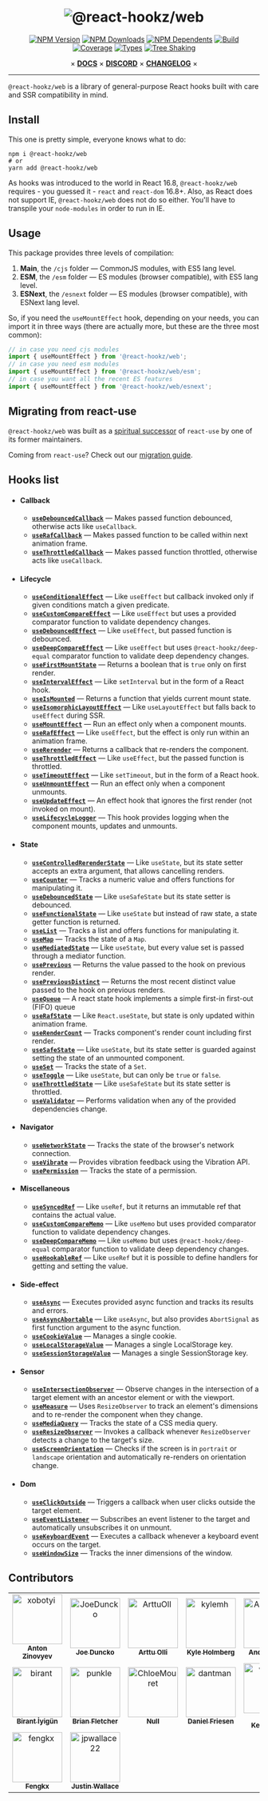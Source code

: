 <div align="center">

# ![@react-hookz/web](.github/logo.png)

[![NPM Version](https://flat.badgen.net/npm/v/@react-hookz/web)](https://www.npmjs.com/package/@react-hookz/web)
[![NPM Downloads](https://flat.badgen.net/npm/dm/@react-hookz/web)](https://www.npmjs.com/package/@react-hookz/web)
[![NPM Dependents](https://flat.badgen.net/npm/dependents/@react-hookz/web)](https://www.npmjs.com/package/@react-hookz/web)
[![Build](https://img.shields.io/github/workflow/status/react-hookz/web/CI?style=flat-square)](https://github.com/react-hookz/web/actions)
[![Coverage](https://flat.badgen.net/codecov/c/github/react-hookz/web)](https://app.codecov.io/gh/react-hookz/web)
[![Types](https://flat.badgen.net/npm/types/@react-hookz/web)](https://www.npmjs.com/package/@react-hookz/web)
[![Tree Shaking](https://flat.badgen.net/bundlephobia/tree-shaking/@react-hookz/web)](https://bundlephobia.com/result?p=@react-hookz/web)

× **[DOCS](https://react-hookz.github.io/web/)** × **[DISCORD](https://discord.gg/Fjwphtu65f)** ×
**[CHANGELOG](https://github.com/react-hookz/web/blob/master/CHANGELOG.md)** ×

</div>

---

`@react-hookz/web` is a library of general-purpose React hooks built with care and SSR compatibility
in mind.

## Install

This one is pretty simple, everyone knows what to do:

```shell
npm i @react-hookz/web
# or
yarn add @react-hookz/web
```

As hooks was introduced to the world in React 16.8, `@react-hookz/web` requires - you guessed it -
`react` and `react-dom` 16.8+.
Also, as React does not support IE, `@react-hookz/web` does not do so either. You'll have to
transpile your `node-modules` in order to run in IE.

## Usage

This package provides three levels of compilation:

1. **Main**, the `/cjs` folder — CommonJS modules, with ES5 lang level.
2. **ESM**, the `/esm` folder — ES modules (browser compatible), with ES5 lang level.
3. **ESNext**, the `/esnext` folder — ES modules (browser compatible), with ESNext lang level.

So, if you need the `useMountEffect` hook, depending on your needs, you can import it in three ways
(there are actually more, but these are the three most common):

```ts
// in case you need cjs modules
import { useMountEffect } from '@react-hookz/web';
// in case you need esm modules
import { useMountEffect } from '@react-hookz/web/esm';
// in case you want all the recent ES features
import { useMountEffect } from '@react-hookz/web/esnext';
```

## Migrating from react-use

`@react-hookz/web` was built as a [spiritual successor](https://github.com/streamich/react-use/issues/1974) of `react-use` by one of its former maintainers.

Coming from `react-use`? Check out our
[migration guide](https://react-hookz.github.io/web/?path=/docs/migrating-from-react-use--page).

## Hooks list

- #### Callback

  - [**`useDebouncedCallback`**](https://react-hookz.github.io/web/?path=/docs/callback-usedebouncedcallback--example)
    — Makes passed function debounced, otherwise acts like `useCallback`.
  - [**`useRafCallback`**](https://react-hookz.github.io/web/?path=/docs/callback-userafcallback--example)
    — Makes passed function to be called within next animation frame.
  - [**`useThrottledCallback`**](https://react-hookz.github.io/web/?path=/docs/callback-usethrottledcallback--example)
    — Makes passed function throttled, otherwise acts like `useCallback`.

- #### Lifecycle

  - [**`useConditionalEffect`**](https://react-hookz.github.io/web/?path=/docs/lifecycle-useconditionaleffect--example)
    — Like `useEffect` but callback invoked only if given conditions match a given predicate.
  - [**`useCustomCompareEffect`**](https://react-hookz.github.io/web/?path=/docs/lifecycle-usecustomcompareeffect--example)
    — Like `useEffect` but uses a provided comparator function to validate dependency changes.
  - [**`useDebouncedEffect`**](https://react-hookz.github.io/web/?path=/docs/lifecycle-usedebouncedeffect--example)
    — Like `useEffect`, but passed function is debounced.
  - [**`useDeepCompareEffect`**](https://react-hookz.github.io/web/?path=/docs/lifecycle-usedeepcompareeffect--example)
    — Like `useEffect` but uses `@react-hookz/deep-equal` comparator function to validate deep
    dependency changes.
  - [**`useFirstMountState`**](https://react-hookz.github.io/web/?path=/docs/lifecycle-usefirstmountstate--example)
    — Returns a boolean that is `true` only on first render.
  - [**`useIntervalEffect`**](https://react-hookz.github.io/web/?path=/docs/lifecycle-useintervaleffect--example)
    — Like `setInterval` but in the form of a React hook.
  - [**`useIsMounted`**](https://react-hookz.github.io/web/?path=/docs/lifecycle-useismounted--example)
    — Returns a function that yields current mount state.
  - [**`useIsomorphicLayoutEffect`**](https://react-hookz.github.io/web/?path=/docs/lifecycle-useisomorphiclayouteffect--page)
    — Like `useLayoutEffect` but falls back to `useEffect` during SSR.
  - [**`useMountEffect`**](https://react-hookz.github.io/web/?path=/docs/lifecycle-usemounteffect--example)
    — Run an effect only when a component mounts.
  - [**`useRafEffect`**](https://react-hookz.github.io/web/?path=/docs/lifecycle-useRafEffect--example)
    — Like `useEffect`, but the effect is only run within an animation frame.
  - [**`useRerender`**](https://react-hookz.github.io/web/?path=/docs/lifecycle-usererender--example)
    — Returns a callback that re-renders the component.
  - [**`useThrottledEffect`**](https://react-hookz.github.io/web/?path=/docs/lifecycle-usethrottledeffect--example)
    — Like `useEffect`, but the passed function is throttled.
  - [**`useTimeoutEffect`**](https://react-hookz.github.io/web/?path=/docs/lifecycle-usetimeouteffect--example)
    — Like `setTimeout`, but in the form of a React hook.
  - [**`useUnmountEffect`**](https://react-hookz.github.io/web/?path=/docs/lifecycle-useunmounteffect--example)
    — Run an effect only when a component unmounts.
  - [**`useUpdateEffect`**](https://react-hookz.github.io/web/?path=/docs/lifecycle-useupdateeffect--example)
    — An effect hook that ignores the first render (not invoked on mount).
  - [**`useLifecycleLogger`**](https://react-hookz.github.io/web/?path=/docs/lifecycle-uselifecycleLogger--example)
    — This hook provides logging when the component mounts, updates and unmounts.

- #### State

  - [**`useControlledRerenderState`**](https://react-hookz.github.io/web/?path=/docs/state-usecontrolledrerenderstate--example)
    — Like `useState`, but its state setter accepts an extra argument, that allows cancelling
    renders.
  - [**`useCounter`**](https://react-hookz.github.io/web/?path=/docs/state-usecounter--example)
    — Tracks a numeric value and offers functions for manipulating it.
  - [**`useDebouncedState`**](https://react-hookz.github.io/web/?path=/docs/state-usedebouncedstate--example)
    — Like `useSafeState` but its state setter is debounced.
  - [**`useFunctionalState`**](https://react-hookz.github.io/web/?path=/docs/state-usefunctionalstate--page)
    — Like `useState` but instead of raw state, a state getter function is returned.
  - [**`useList`**](https://react-hookz.github.io/web/?path=/docs/state-uselist--example)
    — Tracks a list and offers functions for manipulating it.
  - [**`useMap`**](https://react-hookz.github.io/web/?path=/docs/state-usemap--example) — Tracks the
    state of a `Map`.
  - [**`useMediatedState`**](https://react-hookz.github.io/web/?path=/docs/state-usemediatedstate--example)
    — Like `useState`, but every value set is passed through a mediator function.
  - [**`usePrevious`**](https://react-hookz.github.io/web/?path=/docs/state-useprevious--example) —
    Returns the value passed to the hook on previous render.
  - [**`usePreviousDistinct`**](https://react-hookz.github.io/web/?path=/docs/state-usepreviousdistinct--example) —
    Returns the most recent distinct value passed to the hook on previous renders.
  - [**`useQueue`**](https://react-hookz.github.io/web/?path=/docs/state-usequeue--example) —
    A react state hook implements a simple first-in first-out (FIFO) queue
  - [**`useRafState`**](https://react-hookz.github.io/web/?path=/docs/state-userafstate--example) —
    Like `React.useState`, but state is only updated within animation frame.
  - [**`useRenderCount`**](https://react-hookz.github.io/web/?path=/docs/state-userendercount--example) —
    Tracks component's render count including first render.
  - [**`useSafeState`**](https://react-hookz.github.io/web/?path=/docs/state-usesafestate--page) —
    Like `useState`, but its state setter is guarded against setting the state of an unmounted component.
  - [**`useSet`**](https://react-hookz.github.io/web/?path=/docs/state-useset--example) — Tracks the
    state of a `Set`.
  - [**`useToggle`**](https://react-hookz.github.io/web/?path=/docs/state-usetoggle--example) — Like
    `useState`, but can only be `true` or `false`.
  - [**`useThrottledState`**](https://react-hookz.github.io/web/?path=/docs/state-usethrottledstate--example)
    — Like `useSafeState` but its state setter is throttled.
  - [**`useValidator`**](https://react-hookz.github.io/web/?path=/docs/state-usevalidator--example)
    — Performs validation when any of the provided dependencies change.

- #### Navigator

  - [**`useNetworkState`**](https://react-hookz.github.io/web/?path=/docs/navigator-usenetworkstate--example)
    — Tracks the state of the browser's network connection.
  - [**`useVibrate`**](https://react-hookz.github.io/web/?path=/docs/navigator-usevibrate--example)
    — Provides vibration feedback using the Vibration API.
  - [**`usePermission`**](https://react-hookz.github.io/web/?path=/docs/navigator-usepermission--example)
    — Tracks the state of a permission.

- #### Miscellaneous

  - [**`useSyncedRef`**](https://react-hookz.github.io/web/?path=/docs/miscellaneous-usesyncedref--example)
    — Like `useRef`, but it returns an immutable ref that contains the actual value.
  - [**`useCustomCompareMemo`**](https://react-hookz.github.io/web/?path=/docs/miscellaneous-useCustomCompareMemo--example)
    — Like `useMemo` but uses provided comparator function to validate dependency changes.
  - [**`useDeepCompareMemo`**](https://react-hookz.github.io/web/?path=/docs/miscellaneous-useDeepCompareMemo--example)
    — Like `useMemo` but uses `@react-hookz/deep-equal` comparator function to validate deep
    dependency changes.
  - [**`useHookableRef`**](https://react-hookz.github.io/web/?path=/docs/miscellaneous-usehookableref--example)
    — Like `useRef` but it is possible to define handlers for getting and setting the value.

- #### Side-effect

  - [**`useAsync`**](https://react-hookz.github.io/web/?path=/docs/side-effect-useasync--example) —
    Executes provided async function and tracks its results and errors.
  - [**`useAsyncAbortable`**](https://react-hookz.github.io/web/?path=/docs/side-effect-useasyncabortable--example)
    — Like `useAsync`, but also provides `AbortSignal` as first function argument to the async function.
  - [**`useCookieValue`**](https://react-hookz.github.io/web/?path=/docs/side-effect-usecookievalue--example)
    — Manages a single cookie.
  - [**`useLocalStorageValue`**](https://react-hookz.github.io/web/?path=/docs/side-effect-uselocalstoragevalue--example)
    — Manages a single LocalStorage key.
  - [**`useSessionStorageValue`**](https://react-hookz.github.io/web/?path=/docs/side-effect-usesessionstoragevalue--example)
    — Manages a single SessionStorage key.

- #### Sensor

  - [**`useIntersectionObserver`**](https://react-hookz.github.io/web/?path=/docs/sensor-useintersectionobserver--example)
    — Observe changes in the intersection of a target element with an ancestor element or with the
    viewport.
  - [**`useMeasure`**](https://react-hookz.github.io/web/?path=/docs/sensor-usemeasure--example) —
    Uses `ResizeObserver` to track an element's dimensions and to re-render the component when they change.
  - [**`useMediaQuery`**](https://react-hookz.github.io/web/?path=/docs/sensor-usemediaquery--example)
    — Tracks the state of a CSS media query.
  - [**`useResizeObserver`**](https://react-hookz.github.io/web/?path=/docs/sensor-useresizeobserver--example)
    — Invokes a callback whenever `ResizeObserver` detects a change to the target's size.
  - [**`useScreenOrientation`**](https://react-hookz.github.io/web/?path=/docs/sensor-usescreenorientation--example)
    — Checks if the screen is in `portrait` or `landscape` orientation and automatically re-renders on
    orientation change.

- #### Dom

  - [**`useClickOutside`**](https://react-hookz.github.io/web/?path=/docs/dom-useclickoutside--example)
    — Triggers a callback when user clicks outside the target element.
  - [**`useEventListener`**](https://react-hookz.github.io/web/?path=/docs/dom-useeventlistener--example)
    — Subscribes an event listener to the target and automatically unsubscribes it on unmount.
  - [**`useKeyboardEvent`**](https://react-hookz.github.io/web/?path=/docs/dom-usekeyboardevent--example)
    — Executes a callback whenever a keyboard event occurs on the target.
  - [**`useWindowSize`**](https://react-hookz.github.io/web/?path=/docs/dom-usewindowsize--example)
    — Tracks the inner dimensions of the window.

## Contributors

<!-- readme: collaborators,contributors,semantic-release-bot/-,lint-action/- -start -->
<table>
<tr>
    <td align="center">
        <a href="https://github.com/xobotyi">
            <img src="https://avatars.githubusercontent.com/u/6178739?v=4" width="100;" alt="xobotyi"/>
            <br />
            <sub><b>Anton Zinovyev</b></sub>
        </a>
    </td>
    <td align="center">
        <a href="https://github.com/JoeDuncko">
            <img src="https://avatars.githubusercontent.com/u/6749768?v=4" width="100;" alt="JoeDuncko"/>
            <br />
            <sub><b>Joe Duncko</b></sub>
        </a>
    </td>
    <td align="center">
        <a href="https://github.com/ArttuOll">
            <img src="https://avatars.githubusercontent.com/u/60509537?v=4" width="100;" alt="ArttuOll"/>
            <br />
            <sub><b>Arttu Olli</b></sub>
        </a>
    </td>
    <td align="center">
        <a href="https://github.com/kylemh">
            <img src="https://avatars.githubusercontent.com/u/9523719?v=4" width="100;" alt="kylemh"/>
            <br />
            <sub><b>Kyle Holmberg</b></sub>
        </a>
    </td>
    <td align="center">
        <a href="https://github.com/AndreasNel">
            <img src="https://avatars.githubusercontent.com/u/17763359?v=4" width="100;" alt="AndreasNel"/>
            <br />
            <sub><b>Andreas Nel</b></sub>
        </a>
    </td>
    <td align="center">
        <a href="https://github.com/Rey-Wang">
            <img src="https://avatars.githubusercontent.com/u/45580554?v=4" width="100;" alt="Rey-Wang"/>
            <br />
            <sub><b>Rey Wang</b></sub>
        </a>
    </td>
    <td align="center">
        <a href="https://github.com/axelboc">
            <img src="https://avatars.githubusercontent.com/u/2936402?v=4" width="100;" alt="axelboc"/>
            <br />
            <sub><b>Axel Bocciarelli</b></sub>
        </a>
    </td>
    <td align="center">
        <a href="https://github.com/lensbart">
            <img src="https://avatars.githubusercontent.com/u/20876627?v=4" width="100;" alt="lensbart"/>
            <br />
            <sub><b>Bart Lens</b></sub>
        </a>
    </td></tr>
<tr>
    <td align="center">
        <a href="https://github.com/birant">
            <img src="https://avatars.githubusercontent.com/u/29652801?v=4" width="100;" alt="birant"/>
            <br />
            <sub><b>Birant İyigün</b></sub>
        </a>
    </td>
    <td align="center">
        <a href="https://github.com/punkle">
            <img src="https://avatars.githubusercontent.com/u/553697?v=4" width="100;" alt="punkle"/>
            <br />
            <sub><b>Brian Fletcher</b></sub>
        </a>
    </td>
    <td align="center">
        <a href="https://github.com/ChloeMouret">
            <img src="https://avatars.githubusercontent.com/u/63965373?v=4" width="100;" alt="ChloeMouret"/>
            <br />
            <sub><b>Null</b></sub>
        </a>
    </td>
    <td align="center">
        <a href="https://github.com/dantman">
            <img src="https://avatars.githubusercontent.com/u/53399?v=4" width="100;" alt="dantman"/>
            <br />
            <sub><b>Daniel Friesen</b></sub>
        </a>
    </td>
    <td align="center">
        <a href="https://github.com/wesgro">
            <img src="https://avatars.githubusercontent.com/u/595567?v=4" width="100;" alt="wesgro"/>
            <br />
            <sub><b>Jake Ketcheson</b></sub>
        </a>
    </td>
    <td align="center">
        <a href="https://github.com/JoshuaStewartEntelect">
            <img src="https://avatars.githubusercontent.com/u/92043787?v=4" width="100;" alt="JoshuaStewartEntelect"/>
            <br />
            <sub><b>Joshua Stewart</b></sub>
        </a>
    </td>
    <td align="center">
        <a href="https://github.com/KonradLinkowski">
            <img src="https://avatars.githubusercontent.com/u/26126510?v=4" width="100;" alt="KonradLinkowski"/>
            <br />
            <sub><b>Konrad Linkowski</b></sub>
        </a>
    </td>
    <td align="center">
        <a href="https://github.com/MichalTarasiuk">
            <img src="https://avatars.githubusercontent.com/u/69385846?v=4" width="100;" alt="MichalTarasiuk"/>
            <br />
            <sub><b>Michał Tarasiuk</b></sub>
        </a>
    </td></tr>
<tr>
    <td align="center">
        <a href="https://github.com/fengkx">
            <img src="https://avatars.githubusercontent.com/u/16515468?v=4" width="100;" alt="fengkx"/>
            <br />
            <sub><b>Fengkx</b></sub>
        </a>
    </td>
    <td align="center">
        <a href="https://github.com/jpwallace22">
            <img src="https://avatars.githubusercontent.com/u/93415734?v=4" width="100;" alt="jpwallace22"/>
            <br />
            <sub><b>Justin Wallace</b></sub>
        </a>
    </td></tr>
</table>
<!-- readme: collaborators,contributors,semantic-release-bot/-,lint-action/- -end -->

